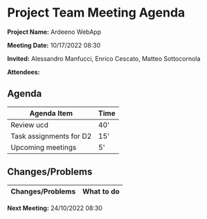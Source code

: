 # Project Team Meeting Agenda

**Project Name:** Ardeeno WebApp

**Meeting Date:** 10/17/2022 08:30

**Invited:** Alessandro Manfucci, Enrico Cescato, Matteo Sottocornola

**Attendees:**

## Agenda

|**Agenda Item**|**Time**|
|---|---|
|Review ucd|40'|
|Task assignments for D2|15'|
|Upcoming meetings|5'|

## Changes/Problems

|**Changes/Problems**|**What to do**|
|---|---|

**Next Meeting:** 24/10/2022 08:30